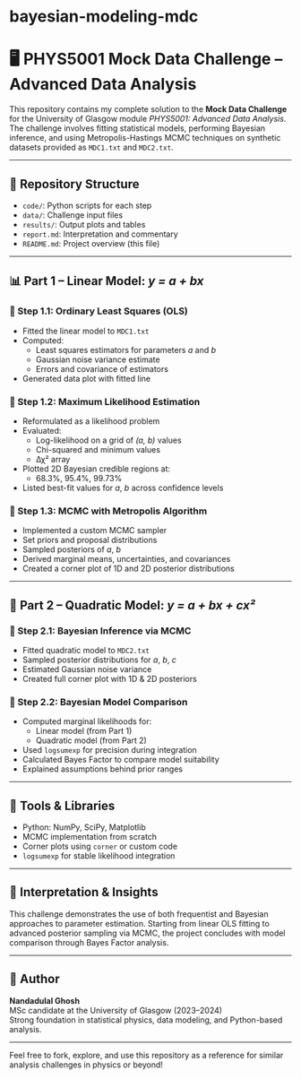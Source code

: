 # bayesian-modeling-mdc
# 🖥️ PHYS5001 Mock Data Challenge – Advanced Data Analysis

This repository contains my complete solution to the **Mock Data Challenge** for the University of Glasgow module *PHYS5001: Advanced Data Analysis*. The challenge involves fitting statistical models, performing Bayesian inference, and using Metropolis-Hastings MCMC techniques on synthetic datasets provided as `MDC1.txt` and `MDC2.txt`.

---

## 📂 Repository Structure

- `code/`: Python scripts for each step
- `data/`: Challenge input files
- `results/`: Output plots and tables
- `report.md`: Interpretation and commentary
- `README.md`: Project overview (this file)

---

## 📊 Part 1 – Linear Model: *y = a + bx*

### 🔹 Step 1.1: Ordinary Least Squares (OLS)
- Fitted the linear model to `MDC1.txt`
- Computed:
  - Least squares estimators for parameters *a* and *b*
  - Gaussian noise variance estimate
  - Errors and covariance of estimators
- Generated data plot with fitted line

### 🔹 Step 1.2: Maximum Likelihood Estimation
- Reformulated as a likelihood problem
- Evaluated:
  - Log-likelihood on a grid of *(a, b)* values
  - Chi-squared and minimum values
  - Δχ² array
- Plotted 2D Bayesian credible regions at:
  - 68.3%, 95.4%, 99.73%
- Listed best-fit values for *a*, *b* across confidence levels

### 🔹 Step 1.3: MCMC with Metropolis Algorithm
- Implemented a custom MCMC sampler
- Set priors and proposal distributions
- Sampled posteriors of *a*, *b*
- Derived marginal means, uncertainties, and covariances
- Created a corner plot of 1D and 2D posterior distributions

---

## 📐 Part 2 – Quadratic Model: *y = a + bx + cx²*

### 🔹 Step 2.1: Bayesian Inference via MCMC
- Fitted quadratic model to `MDC2.txt`
- Sampled posterior distributions for *a*, *b*, *c*
- Estimated Gaussian noise variance
- Created full corner plot with 1D & 2D posteriors

### 🔹 Step 2.2: Bayesian Model Comparison
- Computed marginal likelihoods for:
  - Linear model (from Part 1)
  - Quadratic model (from Part 2)
- Used `logsumexp` for precision during integration
- Calculated Bayes Factor to compare model suitability
- Explained assumptions behind prior ranges

---

## 🔧 Tools & Libraries
- Python: NumPy, SciPy, Matplotlib
- MCMC implementation from scratch
- Corner plots using `corner` or custom code
- `logsumexp` for stable likelihood integration

---

## 🧾 Interpretation & Insights
This challenge demonstrates the use of both frequentist and Bayesian approaches to parameter estimation. Starting from linear OLS fitting to advanced posterior sampling via MCMC, the project concludes with model comparison through Bayes Factor analysis.

---

## 📌 Author
**Nandadulal Ghosh**  
MSc candidate at the University of Glasgow (2023–2024)  
Strong foundation in statistical physics, data modeling, and Python-based analysis.

---

Feel free to fork, explore, and use this repository as a reference for similar analysis challenges in physics or beyond!
